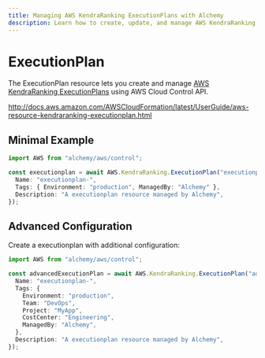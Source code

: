 ```yaml
---
title: Managing AWS KendraRanking ExecutionPlans with Alchemy
description: Learn how to create, update, and manage AWS KendraRanking ExecutionPlans using Alchemy Cloud Control.
---
```


# ExecutionPlan

The ExecutionPlan resource lets you create and manage [AWS KendraRanking ExecutionPlans](https://docs.aws.amazon.com/kendraranking/latest/userguide/) using AWS Cloud Control API.

http://docs.aws.amazon.com/AWSCloudFormation/latest/UserGuide/aws-resource-kendraranking-executionplan.html

## Minimal Example

```ts
import AWS from "alchemy/aws/control";

const executionplan = await AWS.KendraRanking.ExecutionPlan("executionplan-example", {
  Name: "executionplan-",
  Tags: { Environment: "production", ManagedBy: "Alchemy" },
  Description: "A executionplan resource managed by Alchemy",
});
```

## Advanced Configuration

Create a executionplan with additional configuration:

```ts
import AWS from "alchemy/aws/control";

const advancedExecutionPlan = await AWS.KendraRanking.ExecutionPlan("advanced-executionplan", {
  Name: "executionplan-",
  Tags: {
    Environment: "production",
    Team: "DevOps",
    Project: "MyApp",
    CostCenter: "Engineering",
    ManagedBy: "Alchemy",
  },
  Description: "A executionplan resource managed by Alchemy",
});
```

